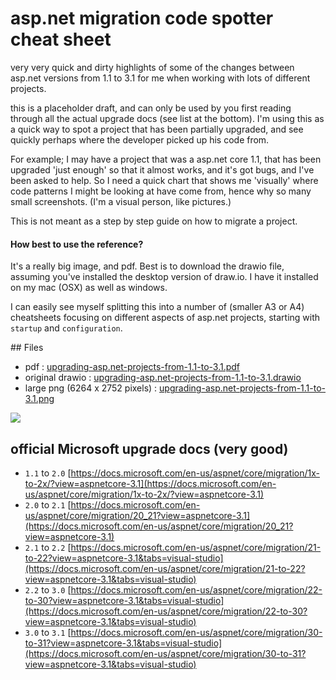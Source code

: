 # asp.net migration code spotter cheat sheet 

very very quick and dirty highlights of some of the changes between asp.net versions from 1.1 to 3.1 for me when working with lots of different projects.

this is a placeholder draft, and can only be used by you first reading through all the actual upgrade docs (see list at the bottom). I'm using this as a quick way to spot a project that has been partially upgraded, and see quickly perhaps where the developer picked up his code from. 

For example; I may have a project that was a asp.net core 1.1, that has been upgraded 'just enough' so that it almost works, and it's got bugs, and I've been asked to help. So I need a quick chart that shows me 'visually' where code patterns I might be looking at have come from, hence why so many small screenshots. (I'm a visual person, like pictures.)

This is not meant as a step by step guide on how to migrate a project.

#### How best to use the reference?

It's a really big image, and pdf. Best is to download the drawio file, assuming you've installed the desktop version of draw.io. I have it installed on my mac (OSX) as well as windows.  

I can easily see myself splitting this into a number of (smaller A3 or A4) cheatsheets focusing on different aspects of asp.net projects, starting with `startup` and `configuration`. 

## Files

- pdf : [upgrading-asp.net-projects-from-1.1-to-3.1.pdf](upgrading-asp.net-projects-from-1.1-to-3.1.pdf)
- original drawio : [upgrading-asp.net-projects-from-1.1-to-3.1.drawio](upgrading-asp.net-projects-from-1.1-to-3.1.drawio)
- large png (6264 x 2752 pixels) : [upgrading-asp.net-projects-from-1.1-to-3.1.png](upgrading-asp.net-projects-from-1.1-to-3.1.png)

<img src='upgrading-asp.net-projects-from-1.1-to-3.1.png'/>

## official Microsoft upgrade docs (very good)

- `1.1` to `2.0` [https://docs.microsoft.com/en-us/aspnet/core/migration/1x-to-2x/?view=aspnetcore-3.1](https://docs.microsoft.com/en-us/aspnet/core/migration/1x-to-2x/?view=aspnetcore-3.1)
- `2.0` to `2.1` [https://docs.microsoft.com/en-us/aspnet/core/migration/20_21?view=aspnetcore-3.1](https://docs.microsoft.com/en-us/aspnet/core/migration/20_21?view=aspnetcore-3.1)
- `2.1` to `2.2` [https://docs.microsoft.com/en-us/aspnet/core/migration/21-to-22?view=aspnetcore-3.1&tabs=visual-studio](https://docs.microsoft.com/en-us/aspnet/core/migration/21-to-22?view=aspnetcore-3.1&tabs=visual-studio)
- `2.2` to `3.0` [https://docs.microsoft.com/en-us/aspnet/core/migration/22-to-30?view=aspnetcore-3.1&tabs=visual-studio](https://docs.microsoft.com/en-us/aspnet/core/migration/22-to-30?view=aspnetcore-3.1&tabs=visual-studio)
- `3.0` to `3.1` [https://docs.microsoft.com/en-us/aspnet/core/migration/30-to-31?view=aspnetcore-3.1&tabs=visual-studio](https://docs.microsoft.com/en-us/aspnet/core/migration/30-to-31?view=aspnetcore-3.1&tabs=visual-studio)
